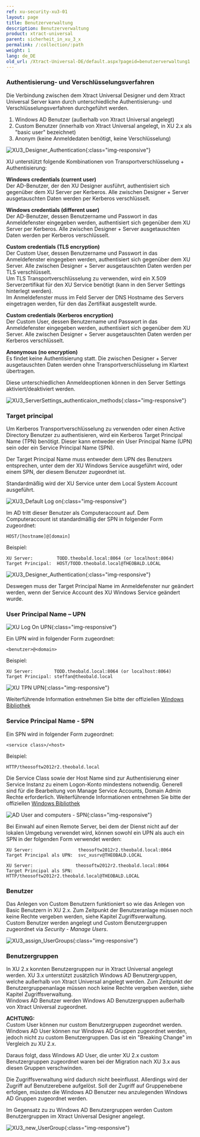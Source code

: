 ```yaml
---
ref: xu-security-xu3-01
layout: page
title: Benutzerverwaltung
description: Benutzerverwaltung
product: xtract-universal
parent: sicherheit_in_xu_3_x
permalink: /:collection/:path
weight: 1
lang: de_DE
old_url: /Xtract-Universal-DE/default.aspx?pageid=benutzerverwaltung1
---
```

### Authentisierung- und Verschlüsselungsverfahren<br>
Die Verbindung zwischen dem Xtract Universal Designer und dem Xtract Universal Server kann durch unterschiedliche Authentisierung- und Verschlüsselungsverfahren durchgeführt werden. 

1. Windows AD Benutzer (außerhalb von Xtract Universal angelegt)
2. Custom Benutzer (innerhalb von Xtract Universal angelegt, in XU 2.x als "basic user" bezeichnet)
3. Anonym (keine Anmeldedaten benötigt, keine Verschlüsselung)

![XU3_Designer_Authentication](/img/content/xu/authentication_xu.png){:class="img-responsive"}

XU unterstützt folgende Kombinationen von Transportverschlüsselung + Authentisierung:

**Windows credentials (current user)**<br>
Der AD-Benutzer, der den XU Designer ausführt, authentisiert sich gegenüber dem XU Server per Kerberos. Alle zwischen Designer + Server ausgetauschten Daten werden per Kerberos verschlüsselt.

**Windows credentials (different user)**<br> 
Der AD-Benutzer, dessen Benutzername und Passwort in das Anmeldefenster eingegeben werden, authentisiert sich gegenüber dem XU Server per Kerberos. Alle zwischen Designer + Server ausgetauschten Daten werden per Kerberos verschlüsselt.

**Custom credentials (TLS encryption)**<br>
Der Custom User, dessen Benutzername und Passwort in das Anmeldefenster eingegeben werden, authentisiert sich gegenüber dem XU Server. Alle zwischen Designer + Server ausgetauschten Daten werden per TLS verschlüsselt.<br>
Um TLS Transportverschlüsselung zu verwenden, wird ein X.509 Serverzertifikat für den XU Service benötigt (kann in den Server Settings hinterlegt werden).<br>
Im Anmeldefenster muss im Feld Server der DNS Hostname des Servers eingetragen werden, für den das Zertifikat ausgestellt wurde.

**Custom credentials (Kerberos encryption)**<br>
Der Custom User, dessen Benutzername und Passwort in das Anmeldefenster eingegeben werden, authentisiert sich gegenüber dem XU Server. Alle zwischen Designer + Server ausgetauschten Daten werden per Kerberos verschlüsselt.

**Anonymous (no encryption)**<br>
Es findet keine Authentisierung statt. Die zwischen Designer + Server ausgetauschten Daten werden ohne Transportverschlüsselung im Klartext übertragen.

Diese unterschiedlichen Anmeldeoptionen können in den Server Settings aktiviert/deaktiviert werden.

![XU3_ServerSettings_authenticaion_methods](/img/content/xu/authentisierung_xu.png){:class="img-responsive"}

### Target principal<br>
Um Kerberos Transportverschlüsselung zu verwenden oder einen Active Directory Benutzer zu authentisieren, wird ein Kerberos Target Principal Name (TPN) benötigt. Dieser kann entweder ein User Principal Name (UPN) sein oder ein Service Principal Name (SPN).<br>

Der Target Principal Name muss entweder dem UPN des Benutzers entsprechen, unter dem der XU Windows Service ausgeführt wird, oder einem SPN, der diesem Benutzer zugeordnet ist.<br>

Standardmäßig wird der XU Service unter dem Local System Account ausgeführt. 

![XU3_Default Log on](/img/content/xu/log_on_local_system_account.png){:class="img-responsive"}

Im AD tritt dieser Benutzer als Computeraccount auf. Dem Computeraccount ist standardmäßig der SPN in folgender Form zugeordnet:
```
HOST/[hostname]@[domain]
```
Beispiel:
```
XU Server:         TODD.theobald.local:8064 (or localhost:8064)
Target Principal:  HOST/TODD.theobald.local@THEOBALD.LOCAL
```
![XU3_Designer_Authentication](/img/content/XU3_Designer_Authentication.png){:class="img-responsive"}

Deswegen muss der Target Principal Name im Anmeldefenster nur geändert werden, wenn der Service Account des XU Windows Service geändert wurde.

### User Principal Name – UPN<br>
![XU Log On UPN](/img/content/xu/log_on_diesen_account.png){:class="img-responsive"}

Ein UPN wird in folgender Form zugeordnet:
```
<benutzer>@<domain>
```
Beispiel:
```
XU Server:        TODD.theobald.local:8064 (or localhost:8064)
Target Principal: steffan@theobald.local
```
![XU TPN UPN](/img/content/xu/xu_UPN_steffan@.png){:class="img-responsive"}

Weiterführende Information entnehmen Sie bitte der offiziellen [Windows Bibliothek](https://msdn.microsoft.com/en-us/library/windows/desktop/aa380525(v=vs.85).aspx)

### Service Principal Name - SPN<br>
Ein SPN wird in folgender Form zugeordnet:
```
<service class>/<host>
```
Beispiel:
```
HTTP/theosoftw2012r2.theobald.local
```
Die Service Class sowie der Host Name sind zur Authentisierung einer Service Instanz zu einem Logon-Konto mindestens notwendig. Generell sind für die Bearbeitung von Manage Service Accounts, Domain Admin Rechte erforderlich. Weiterführende Informationen entnehmen Sie bitte der offiziellen [Windows Bibliothek](https://msdn.microsoft.com/en-us/library/ms677949(VS.85).aspx)

![AD User and computers - SPN](/img/content/xu/xu_ad_spn.png){:class="img-responsive"}

Bei Einwahl auf einen Remote Server, bei dem der Dienst nicht auf der lokalen Umgebung verwendet wird, können sowohl ein UPN als auch ein SPN in der folgenden Form verwendet werden:
```
XU Server:                 theosoftw2012r2.theobald.local:8064
Target Principal als UPN:  svc_xusrv@THEOBALD.LOCAL
```
```
XU Server:                theosoftw2012r2.theobald.local:8064
Target Principal als SPN: HTTP/theosoftw2012r2.theobald.local@THEOBALD.LOCAL
```
### Benutzer<br>
Das Anlegen von Custom Benutzern funktioniert so wie das Anlegen von Basic Benutzern in XU 2.x. Zum Zeitpunkt der Benutzeranlage müssen noch keine Rechte vergeben werden, siehe Kapitel Zugriffsverwaltung.<br>
Custom Benutzer werden angelegt und Custom Benutzergruppen zugeordnet via *Security - Manage Users*.

![XU3_assign_UserGroups](/img/content/XU3_assign_UserGroups.png){:class="img-responsive"}

### Benutzergruppen<br>
In XU 2.x konnten Benutzergruppen nur in Xtract Universal angelegt werden. XU 3.x unterstützt zusätzlich Windows AD Benutzergruppen, welche außerhalb von Xtract Universal angelegt werden. Zum Zeitpunkt der Benutzergruppenanlage müssen noch keine Rechte vergeben werden, siehe Kapitel Zugriffsverwaltung.<br>
Windows AD Benutzer werden Windows AD Benutzergruppen außerhalb von Xtract Universal zugeordnet.

**ACHTUNG:**<br>
Custom User können nur custom Benutzergruppen zugeordnet werden.<br>
Windows AD User können nur Windows AD Gruppen zugeordnet werden, jedoch nicht zu custom Benutzergruppen. Das ist ein "Breaking Change" im Vergleich zu XU 2.x.

Daraus folgt, dass Windows AD User, die unter XU 2.x custom Benutzergruppen zugeordnet waren bei der Migration nach XU 3.x aus diesen Gruppen verschwinden.

Die Zugriffsverwaltung wird dadurch nicht beeinflusst. Allerdings wird der Zugriff auf Benutzerebene aufgelöst. Soll der Zugriff auf Gruppenebene erfolgen, müssten die Windows AD Benutzer neu anzulegenden Windows AD Gruppen zugeordnet werden.

Im Gegensatz zu zu Windows AD Benutzergruppen werden Custom Benutzergruppen im Xtract Universal Designer angelegt.

![XU3_new_UserGroup](/img/content/XU3_new_UserGroup.jpg){:class="img-responsive"}


